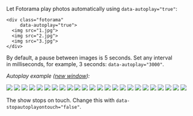 Let Fotorama play photos automatically using `data-autoplay="true"`:

	<div class="fotorama"
	     data-autoplay="true">
	  <img src="1.jpg">
	  <img src="2.jpg">
	  <img src="3.jpg">
	</div>

By&nbsp;default, a&nbsp;pause between images is&nbsp;5&nbsp;seconds. Set any interval in&nbsp;milliseconds, for example, 3&nbsp;seconds: `data-autoplay="3000"`.

*Autoplay example (<a href="/examples/autoplay.html" target="_blank">new window</a>):*

<div class="fotorama-wrap"><div class="fotorama"
     data-autoplay="3000"
     data-width="700"
     data-ratio="3/2"
     data-nav="thumbs">
	<a href="http://fotorama.s3.amazonaws.com/i/okonechnikov/1-lo.jpg"><img src="http://fotorama.s3.amazonaws.com/i/okonechnikov/1-thumb.jpg"></a>
	<a href="http://fotorama.s3.amazonaws.com/i/okonechnikov/2-lo.jpg"><img src="http://fotorama.s3.amazonaws.com/i/okonechnikov/2-thumb.jpg"></a>
	<a href="http://fotorama.s3.amazonaws.com/i/okonechnikov/3-lo.jpg"><img src="http://fotorama.s3.amazonaws.com/i/okonechnikov/3-thumb.jpg"></a>
	<a href="http://fotorama.s3.amazonaws.com/i/okonechnikov/4-lo.jpg"><img src="http://fotorama.s3.amazonaws.com/i/okonechnikov/4-thumb.jpg"></a>
	<a href="http://fotorama.s3.amazonaws.com/i/okonechnikov/25-lo.jpg"><img src="http://fotorama.s3.amazonaws.com/i/okonechnikov/25-thumb.jpg"></a>
	<a href="http://fotorama.s3.amazonaws.com/i/okonechnikov/26-lo.jpg"><img src="http://fotorama.s3.amazonaws.com/i/okonechnikov/26-thumb.jpg"></a>
	<a href="http://fotorama.s3.amazonaws.com/i/okonechnikov/27-lo.jpg"><img src="http://fotorama.s3.amazonaws.com/i/okonechnikov/27-thumb.jpg"></a>
	<a href="http://fotorama.s3.amazonaws.com/i/okonechnikov/28-lo.jpg"><img src="http://fotorama.s3.amazonaws.com/i/okonechnikov/28-thumb.jpg"></a>
	<a href="http://fotorama.s3.amazonaws.com/i/okonechnikov/29-lo.jpg"><img src="http://fotorama.s3.amazonaws.com/i/okonechnikov/29-thumb.jpg"></a>
	<a href="http://fotorama.s3.amazonaws.com/i/okonechnikov/30-lo.jpg"><img src="http://fotorama.s3.amazonaws.com/i/okonechnikov/30-thumb.jpg"></a>
	<a href="http://fotorama.s3.amazonaws.com/i/okonechnikov/11-lo.jpg"><img src="http://fotorama.s3.amazonaws.com/i/okonechnikov/11-thumb.jpg"></a>
	<a href="http://fotorama.s3.amazonaws.com/i/okonechnikov/12-lo.jpg"><img src="http://fotorama.s3.amazonaws.com/i/okonechnikov/12-thumb.jpg"></a>
	<a href="http://fotorama.s3.amazonaws.com/i/okonechnikov/13-lo.jpg"><img src="http://fotorama.s3.amazonaws.com/i/okonechnikov/13-thumb.jpg"></a>
	<a href="http://fotorama.s3.amazonaws.com/i/okonechnikov/14-lo.jpg"><img src="http://fotorama.s3.amazonaws.com/i/okonechnikov/14-thumb.jpg"></a>
	<a href="http://fotorama.s3.amazonaws.com/i/okonechnikov/15-lo.jpg"><img src="http://fotorama.s3.amazonaws.com/i/okonechnikov/15-thumb.jpg"></a>
	<a href="http://fotorama.s3.amazonaws.com/i/okonechnikov/16-lo.jpg"><img src="http://fotorama.s3.amazonaws.com/i/okonechnikov/16-thumb.jpg"></a>
	<a href="http://fotorama.s3.amazonaws.com/i/okonechnikov/20-lo.jpg"><img src="http://fotorama.s3.amazonaws.com/i/okonechnikov/20-thumb.jpg"></a>
	<a href="http://fotorama.s3.amazonaws.com/i/okonechnikov/21-lo.jpg"><img src="http://fotorama.s3.amazonaws.com/i/okonechnikov/21-thumb.jpg"></a>
	<a href="http://fotorama.s3.amazonaws.com/i/okonechnikov/22-lo.jpg"><img src="http://fotorama.s3.amazonaws.com/i/okonechnikov/22-thumb.jpg"></a>
	<a href="http://fotorama.s3.amazonaws.com/i/okonechnikov/23-lo.jpg"><img src="http://fotorama.s3.amazonaws.com/i/okonechnikov/23-thumb.jpg"></a>
	<a href="http://fotorama.s3.amazonaws.com/i/okonechnikov/24-lo.jpg"><img src="http://fotorama.s3.amazonaws.com/i/okonechnikov/24-thumb.jpg"></a>
	<a href="http://fotorama.s3.amazonaws.com/i/okonechnikov/17-lo.jpg"><img src="http://fotorama.s3.amazonaws.com/i/okonechnikov/17-thumb.jpg"></a>
	<a href="http://fotorama.s3.amazonaws.com/i/okonechnikov/18-lo.jpg"><img src="http://fotorama.s3.amazonaws.com/i/okonechnikov/18-thumb.jpg"></a>
	<a href="http://fotorama.s3.amazonaws.com/i/okonechnikov/19-lo.jpg"><img src="http://fotorama.s3.amazonaws.com/i/okonechnikov/19-thumb.jpg"></a>
</div></div>

The show stops on&nbsp;touch. Change this with `data-stopautoplayontouch="false"`.
